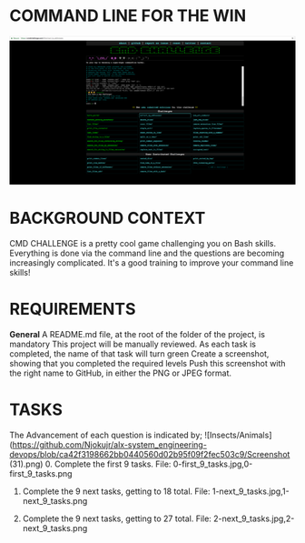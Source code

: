 # COMMAND LINE FOR THE WIN

![CMD_CHALLENGE](https://github.com/Njokujr/alx-system_engineering-devops/blob/5cae982760c7c3dfb2505974ee24ca2d62de1760/CMD_challenge-pic.png)
# BACKGROUND CONTEXT
CMD CHALLENGE is a pretty cool game challenging you on Bash skills. Everything is done via the command line and the questions are becoming increasingly complicated. It's a good training to improve your command line skills!

# REQUIREMENTS
**General**
A README.md file, at the root of the folder of the project, is mandatory
This project will be manually reviewed.
As each task is completed, the name of that task will turn green
Create a screenshot, showing that you completed the required levels
Push this screenshot with the right name to GitHub, in either the PNG or JPEG format.

# TASKS
The Advancement of each question is indicated by;
![Insects/Animals](https://github.com/Njokujr/alx-system_engineering-devops/blob/ca42f3198662bb0440560d02b95f09f2fec503c9/Screenshot (31).png)
0. Complete the first 9 tasks.
	File: 0-first_9_tasks.jpg,0-first_9_tasks.png

1. Complete the 9 next tasks, getting to 18 total.
	File: 1-next_9_tasks.jpg,1-next_9_tasks.png

2. Complete the 9 next tasks, getting to 27 total.
	File: 2-next_9_tasks.jpg,2-next_9_tasks.png
